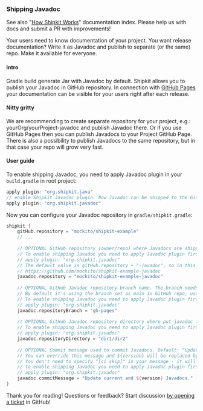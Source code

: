 ### Shipping Javadoc

See also "[How Shipkit Works](/docs/how-shipkit-works.md)" documentation index.
Please help us with docs and submit a PR with improvements!

Your users need to know documentation of your project. You want release documentation? 
Write it as Javadoc and publish to separate (or the same) repo. Make it available for everyone. 

#### Intro

Gradle build generate Jar with Javadoc by default. Shipkit allows you to publish your Javadoc in GitHub repository.
In connection with [GitHub Pages](https://pages.github.com/) your documentation can be visible for your users right 
after each release. 

#### Nitty gritty

We are recommending to create separate repository for your project, e.g.: yourOrg/yourProject-javadoc and publish 
Javadoc there. 
Or if you use GitHub Pages then you can publish Javadocs to your Project GitHub Page.  
There is also a possibility to publish Javadocs to the same repository, but in that case your repo will grow very fast.
 

#### User guide

To enable shipping Javadoc, you need to apply Javadoc plugin in your ```build.gradle``` in root project:

```gradle
apply plugin: "org.shipkit.java"
// enable Shipkit Javadoc plugin. Now Javadoc can be shipped to the GitHub repository
apply plugin: "org.shipkit.javadoc"
``` 

Now you can configure your Javadoc repository in ```gradle/shipkit.gradle```:

```gradle
shipkit {
    gitHub.repository = "mockito/shipkit-example"
    // ...
    
    // OPTIONAL GitHub repository (owner/repo) where Javadocs are shipped.
    // To enable shipping Javadoc you need to apply Javadoc plugin first:
    // apply plugin: "org.shipkit.javadoc"
    // The default value is gitHub.repository + "-javadoc", so in this project case:
    // https://github.com/mockito/shipkit-example-javadoc
    javadoc.repository = "mockito/shipkit-example-javadoc"
    
    // OPTIONAL GitHub Javadoc repository branch name. The branch needs to exist.
    // By default it's using the branch set as main in GitHub repo, usually master.
    // To enable shipping Javadoc you need to apply Javadoc plugin first:
    // apply plugin: "org.shipkit.javadoc"
    javadoc.repositoryBranch = "gh-pages"
    
    // OPTIONAL GitHub Javadoc repository directory where put javadoc files. By default it's project root directory.
    // To enable shipping Javadoc you need to apply Javadoc plugin first:
    // apply plugin: "org.shipkit.javadoc"
    javadoc.repositoryDirectory = "dir1/dir2"
    
    // OPTIONAL Commit message used to commit Javadocs. Default: "Update current and ${version} Javadocs. [ci skip]"
    // You can override this message and ${version} will be replaced by currently build version.
    // You don't need to specify "[ci skip]" in your message - it will be added automatically.
    // To enable shipping Javadoc you need to apply Javadoc plugin first:
    // apply plugin: "org.shipkit.javadoc"
    javadoc.commitMessage = "Update current and ${version} Javadocs."
}
``` 

Thank you for reading!
Questions or feedback?
Start discussion [by opening a ticket](https://github.com/mockito/shipkit/issues/new) in GitHub!
